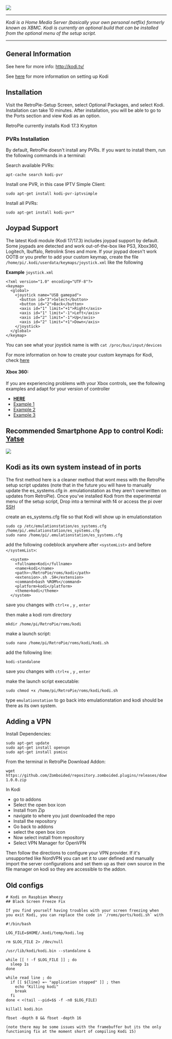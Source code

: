 ![](http://www.grandrapidsdevs.com/wp-content/uploads/2015/06/kodiLogo.png)
***

_Kodi is a Home Media Server (basically your own personal netflix) formerly known as XBMC. Kodi is currently an optional build that can be installed from the optional menu of the setup script._

***
## General Information

See here for more info: http://kodi.tv/

See [here](http://blog.petrockblock.com/forums/topic/kodi-tab-in-emulationstation/) for more information on setting up Kodi

## Installation

Visit the RetroPie-Setup Screen, select Optional Packages, and select Kodi.  Installation can take 10 minutes.  After installation, you will be able to go to the Ports section and view Kodi as an option.

RetroPie currently installs Kodi 17.3 Krypton

### PVRs Installation

By default, RetroPie doesn't install any PVRs. If you want to install them, run the following commands in a terminal:

Search available PVRs:
````
apt-cache search kodi-pvr
````
Install one PVR, in this case IPTV Simple Client:
````
sudo apt-get install kodi-pvr-iptvsimple
````
Install all PVRs:
````
sudo apt-get install kodi-pvr*
````

## Joypad Support

The latest Kodi module (Kodi 17/17.3) includes joypad support by default. Some joypads are detected and work out-of-the-box like PS3, Xbox360, Logitech, Ibuffalo, Retrolink Snes and more. If your joypad doesn't work OOTB or you prefer to add your custom keymap, create the file `/home/pi/.kodi/userdata/keymaps/joystick.xml` like the following

**Example** `joystick.xml`
```
<?xml version="1.0" encoding="UTF-8"?>
<keymap>
  <global>
    <joystick name="USB gamepad">
      <button id="3">Select</button>
      <button id="2">Back</button>
      <axis id="1" limit="+1">Right</axis>
      <axis id="1" limit="-1">Left</axis>
      <axis id="2" limit="-1">Up</axis>
      <axis id="2" limit="+1">Down</axis>
    </joystick>
  </global>
</keymap>
```

You can see what your joystick name is with `cat /proc/bus/input/devices`

For more information on how to create your custom keymaps for Kodi, check [here](http://kodi.wiki/view/keymap)


#### Xbox 360:

If you are experiencing problems with your Xbox controls, see the following examples and adapt for your version of controller
- [**HERE**](http://kodi.wiki/view/Xbox_360_Wireless_Controller) 
- [Example 1](https://github.com/xbmc/xbmc/blob/Eden/system/keymaps/joystick.Microsoft.Xbox.360.Controller.xml)
- [Example 2](http://pastebin.com/ZiNyYEZV)
- [Example 3](https://gitlab.com/ember-dev/kodi/blob/436c61114dfbf7ec0667873428da0812de3c6954/system/keymaps/joystick.Microsoft.Xbox.360.Controller.xml)

## Recommended Smartphone App to control Kodi: [Yatse](http://yatse.tv/redmine/projects/yatse)

![](http://kodi.wiki/images/3/3c/Yatse_Holo_1.png)

## Kodi as its own system instead of in ports

The first method here is a cleaner method that wont mess with the RetroPie setup script updates (note that in the future you will have to manually update the es_systems.cfg in .emulationstation as they aren't overwritten on updates from RetroPie). Once you've installed Kodi from the experimental menu of the setup script, Drop into a terminal with f4 or access the pi over [SSH](https://github.com/retropie/retropie-setup/wiki/ssh)

create an es_systems.cfg file so that Kodi will show up in emulationstation

```
sudo cp /etc/emulationstation/es_systems.cfg /home/pi/.emulationstation/es_systems.cfg
sudo nano /home/pi/.emulationstation/es_systems.cfg
```
add the following codeblock anywhere after `<systemList>` and before `</systemList>`:
```
  <system>
    <fullname>Kodi</fullname>
    <name>kodi</name>
    <path>~/RetroPie/roms/kodi</path>
    <extension>.sh .SH</extension>
    <command>bash %ROM%</command>
    <platform>kodi</platform>
    <theme>kodi</theme>
  </system>
```

save you changes with `ctrl+x` , `y` , `enter`

then make a kodi rom directory

```
mkdir /home/pi/RetroPie/roms/kodi
```

make a launch script:

```
sudo nano /home/pi/RetroPie/roms/kodi/kodi.sh
```

add the following line:

```
kodi-standalone
```
save you changes with `ctrl+x` , `y` , `enter`

make the launch script executable:
```
sudo chmod +x /home/pi/RetroPie/roms/kodi/kodi.sh
```

type `emulationstation` to go back into emulationstation and kodi should be there as its own system. 

## Adding a VPN

Install Dependencies:

```
sudo apt-get update
sudo apt-get install openvpn
sudo apt-get install psmisc
```

From the terminal in RetroPie Download Addon:

```
wget https://github.com/Zomboided/repository.zomboided.plugins/releases/download/1.0.0/repository.zomboided.plugins-1.0.0.zip
```

In Kodi

- go to addons
- Select the open box icon
- Install from Zip
- navigate to where you just downloaded the repo
- Install the repository
- Go back to addons
- select the open box icon
- Now select install from repository
- Select VPN Manager for OpenVPN

Then follow the directions to configure your VPN provider. If it's unsupported like NordVPN you can set it to user defined and manually import the server configurations and set them up as their own source in the file manager on kodi so they are accessible to the addon. 

## Old configs

```
# Kodi on Raspbian Wheezy
## Black Screen Freeze Fix

If you find yourself having troubles with your screen freezing when you exit Kodi, you can replace the code in `/roms/ports/kodi.sh` with

#!/bin/bash
 
LOG_FILE=$HOME/.kodi/temp/kodi.log
 
rm $LOG_FILE 2> /dev/null
 
/usr/lib/kodi/kodi.bin --standalone &
 
while [[ ! -f $LOG_FILE ]] ; do
  sleep 1s
done
 
while read line ; do
  if [[ ${line} =~ "application stopped" ]] ; then
    echo "Killing kodi"
    break
  fi
done < <(tail --pid=$$ -f -n0 $LOG_FILE)
 
killall kodi.bin
 
fbset -depth 8 && fbset -depth 16

(note there may be some issues with the framebuffer but its the only functioning fix at the moment short of compiling Kodi 15)
```